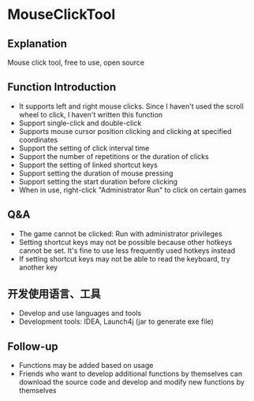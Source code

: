 # MouseClickTool
## Explanation
Mouse click tool, free to use, open source
## Function Introduction
- It supports left and right mouse clicks. Since I haven't used the scroll wheel to click, I haven't written this function
- Support single-click and double-click
- Supports mouse cursor position clicking and clicking at specified coordinates
- Support the setting of click interval time
- Support the number of repetitions or the duration of clicks
- Support the setting of linked shortcut keys
- Support setting the duration of mouse pressing
- Support setting the start duration before clicking
- When in use, right-click "Administrator Run" to click on certain games
## Q&A
- The game cannot be clicked: Run with administrator privileges
- Setting shortcut keys may not be possible because other hotkeys cannot be set. It's fine to use less frequently used hotkeys instead
- If setting shortcut keys may not be able to read the keyboard, try another key
## 开发使用语言、工具
- Develop and use languages and tools
- Development tools: IDEA, Launch4j (jar to generate exe file)
## Follow-up
- Functions may be added based on usage
- Friends who want to develop additional functions by themselves can download the source code and develop and modify new functions by themselves